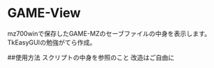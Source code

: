 # GAME-View
mz700winで保存したGAME-MZのセーブファイルの中身を表示します。
TkEasyGUIの勉強がてら作成。

##使用方法
スクリプトの中身を参照のこと
改造はご自由に
